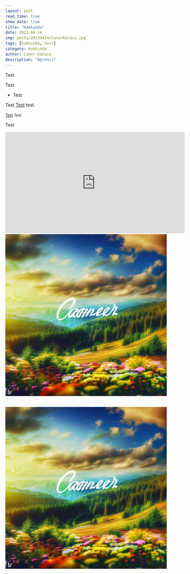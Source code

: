 ```yaml
---
layout: post
read_time: true
show_date: true
title: "Hakkımda"
date: 2023-04-14
img: posts/20230414/CanerKaraca.jpg
tags: [hakkında, test]
category: Hakkında
author: Caner Karaca
description: "Öğrenci"
---
```

Test

<p>Test</p>

<a name='Test'></a>

<ul><li>Test</li></ul>

Test [Test](https://github.com/CanerKaraca23/CanerKaraca23.github.io) test.

<small>[Test](https://github.com/CanerKaraca23/CanerKaraca23.github.io) Test</small>

<tweet>Test</tweet>

<iframe width="560" height="315" src="https://www.youtube.com/embed/JLQWDBXQTzQ" title="YouTube video player" frameborder="0" allow="accelerometer; autoplay; clipboard-write; encrypted-media; gyroscope; picture-in-picture; web-share" allowfullscreen></iframe>

<center><img src='./assets/img/posts/20230414/CanerKaraca.jpg' width="540"></center><br>

![Test](./assets/img/posts/20230414/CanerKaraca.jpg)
